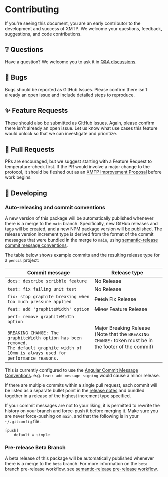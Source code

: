 # Contributing

If you're seeing this document, you are an early contributor to the development and success of XMTP. We welcome your questions, feedback, suggestions, and code contributions.

## ❔ Questions

Have a question? We welcome you to ask it in [Q&A discussions](https://github.com/orgs/xmtp/discussions/categories/q-a).

## 🐞 Bugs

Bugs should be reported as GitHub Issues. Please confirm there isn't already an open issue and include detailed steps to reproduce.

## ✨ Feature Requests

These should also be submitted as GitHub Issues. Again, please confirm there isn't already an open issue. Let us know what use cases this feature would unlock so that we can investigate and prioritize.

## 🔀 Pull Requests

PRs are encouraged, but we suggest starting with a Feature Request to temperature-check first. If the PR would involve a major change to the protocol, it should be fleshed out as an [XMTP Improvement Proposal](https://github.com/xmtp/XIPs/blob/main/XIPs/xip-0-purpose-process.md) before work begins.

## 🔧 Developing

### Auto-releasing and commit conventions

A new version of this package will be automatically published whenever there is a merge to the `main` branch. Specifically, new GitHub releases and tags will be created, and a new NPM package version will be published. The release version increment type is derived from the format of the commit messages that were bundled in the merge to `main`, using [semantic-release commit message conventions](https://github.com/semantic-release/semantic-release#commit-message-format).

The table below shows example commits and the resulting release type for a `pencil` project:

<!-- prettier-ignore-start -->
| Commit message                                                                                                                                                                                   | Release type                                                                                                    |
| ------------------------------------------------------------------------------------------------------------------------------------------------------------------------------------------------ | --------------------------------------------------------------------------------------------------------------- |
| `docs: describe scribble feature` | No Release |
| `test: fix failing unit test` | No Release |
| `fix: stop graphite breaking when too much pressure applied` | ~~Patch~~ Fix Release |
| `feat: add 'graphiteWidth' option` | ~~Minor~~ Feature Release |
| `perf: remove graphiteWidth option`<br><br>`BREAKING CHANGE: The graphiteWidth option has been removed.`<br>`The default graphite width of 10mm is always used for performance reasons.` | ~~Major~~ Breaking Release <br /> (Note that the `BREAKING CHANGE:` token must be in the footer of the commit) |
<!-- prettier-ignore-end -->

This is currently configured to use the [Angular Commit Message Conventions](https://github.com/angular/angular/blob/master/CONTRIBUTING.md#-commit-message-format). e.g. `feat: add message signing` would cause a minor release.

If there are multiple commits within a single pull request, each commit will be listed as a separate bullet point in the [release notes](https://github.com/xmtp/xmtp-js/releases) and bundled together in a release of the highest increment type specified.

If your commit messages are not to your liking, it is permitted to rewrite the history on your branch and force-push it before merging it. Make sure you are never force-pushing on `main`, and that the following is in your `~/.gitconfig` file.

```
[push]
	default = simple
```

### Pre-release Beta Branch

A beta release of this package will be automatically published whenever there is a merge to the `beta` branch. For more information on the `beta` branch pre-release workflow, see [semantic-release pre-release workflow](https://semantic-release.gitbook.io/semantic-release/recipes/release-workflow/pre-releases).
